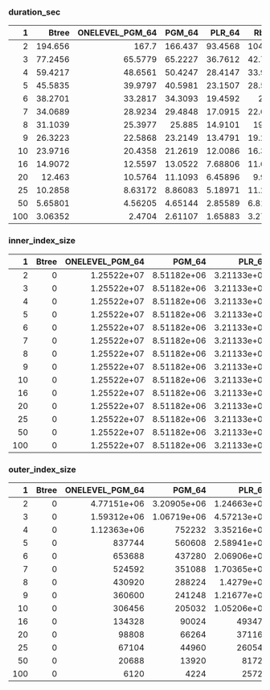 ### duration_sec

|   1 |     Btree |   ONELEVEL_PGM_64 |    PGM_64 |   PLR_64 |    RbTree |   hash_join |   sort_join |
|----:|----------:|------------------:|----------:|---------:|----------:|------------:|------------:|
|   2 | 194.656   |         167.7     | 166.437   | 93.4568  | 104.283   |     95.8356 |     24.7723 |
|   3 |  77.2456  |          65.5779  |  65.2227  | 36.7612  |  42.7614  |     90.0111 |     21.664  |
|   4 |  59.4217  |          48.6561  |  50.4247  | 28.4147  |  33.9799  |     97.3307 |     20.5185 |
|   5 |  45.5835  |          39.9797  |  40.5981  | 23.1507  |  28.5345  |     86.6794 |     20.6931 |
|   6 |  38.2701  |          33.2817  |  34.3093  | 19.4592  |  24.31    |     83.4062 |     20.6234 |
|   7 |  34.0689  |          28.9234  |  29.4848  | 17.0915  |  22.6914  |     77.9092 |     19.9135 |
|   8 |  31.1039  |          25.3977  |  25.885   | 14.9101  |  19.867   |     72.2494 |     22.4114 |
|   9 |  26.3223  |          22.5868  |  23.2149  | 13.4791  |  19.2456  |     91.5871 |     20.3583 |
|  10 |  23.9716  |          20.4358  |  21.2619  | 12.0086  |  16.3428  |     87.1574 |     20.1612 |
|  16 |  14.9072  |          12.5597  |  13.0522  |  7.68806 |  11.6641  |     87.6499 |     20.0437 |
|  20 |  12.463   |          10.5764  |  11.1093  |  6.45896 |   9.9201  |     86.8375 |     19.8807 |
|  25 |  10.2858  |           8.63172 |   8.86083 |  5.18971 |  11.2053  |     69.6226 |     19.4883 |
|  50 |   5.65801 |           4.56205 |   4.65144 |  2.85589 |   6.81135 |     61.8118 |     19.252  |
| 100 |   3.06352 |           2.4704  |   2.61107 |  1.65883 |   3.27566 |     67.7294 |     19.5653 |

### inner_index_size

|   1 |   Btree |   ONELEVEL_PGM_64 |      PGM_64 |      PLR_64 |   RbTree |   hash_join |   sort_join |
|----:|--------:|------------------:|------------:|------------:|---------:|------------:|------------:|
|   2 |       0 |       1.25522e+07 | 8.51182e+06 | 3.21133e+07 |  6.4e+09 |         nan |         nan |
|   3 |       0 |       1.25522e+07 | 8.51182e+06 | 3.21133e+07 |  6.4e+09 |         nan |         nan |
|   4 |       0 |       1.25522e+07 | 8.51182e+06 | 3.21133e+07 |  6.4e+09 |         nan |         nan |
|   5 |       0 |       1.25522e+07 | 8.51182e+06 | 3.21133e+07 |  6.4e+09 |         nan |         nan |
|   6 |       0 |       1.25522e+07 | 8.51182e+06 | 3.21133e+07 |  6.4e+09 |         nan |         nan |
|   7 |       0 |       1.25522e+07 | 8.51182e+06 | 3.21133e+07 |  6.4e+09 |         nan |         nan |
|   8 |       0 |       1.25522e+07 | 8.51182e+06 | 3.21133e+07 |  6.4e+09 |         nan |         nan |
|   9 |       0 |       1.25522e+07 | 8.51182e+06 | 3.21133e+07 |  6.4e+09 |         nan |         nan |
|  10 |       0 |       1.25522e+07 | 8.51182e+06 | 3.21133e+07 |  6.4e+09 |         nan |         nan |
|  16 |       0 |       1.25522e+07 | 8.51182e+06 | 3.21133e+07 |  6.4e+09 |         nan |         nan |
|  20 |       0 |       1.25522e+07 | 8.51182e+06 | 3.21133e+07 |  6.4e+09 |         nan |         nan |
|  25 |       0 |       1.25522e+07 | 8.51182e+06 | 3.21133e+07 |  6.4e+09 |         nan |         nan |
|  50 |       0 |       1.25522e+07 | 8.51182e+06 | 3.21133e+07 |  6.4e+09 |         nan |         nan |
| 100 |       0 |       1.25522e+07 | 8.51182e+06 | 3.21133e+07 |  6.4e+09 |         nan |         nan |

### outer_index_size

|   1 |   Btree |   ONELEVEL_PGM_64 |           PGM_64 |           PLR_64 |      RbTree |   hash_join |   sort_join |
|----:|--------:|------------------:|-----------------:|-----------------:|------------:|------------:|------------:|
|   2 |       0 |       4.77151e+06 |      3.20905e+06 |      1.24663e+07 | 2.51818e+09 | 6.29545e+08 |         nan |
|   3 |       0 |       1.59312e+06 |      1.06719e+06 |      4.57213e+06 | 9.82515e+08 | 2.45629e+08 |         nan |
|   4 |       0 |       1.12363e+06 | 752232           |      3.35216e+06 | 7.5199e+08  | 1.87997e+08 |         nan |
|   5 |       0 |  837744           | 560608           |      2.58941e+06 | 6.09019e+08 | 1.52255e+08 |         nan |
|   6 |       0 |  653688           | 437280           |      2.06906e+06 | 5.1174e+08  | 1.27935e+08 |         nan |
|   7 |       0 |  524592           | 351088           |      1.70365e+06 | 4.41201e+08 | 1.103e+08   |         nan |
|   8 |       0 |  430920           | 288224           |      1.4279e+06  | 3.8777e+08  | 9.69424e+07 |         nan |
|   9 |       0 |  360600           | 241248           |      1.21677e+06 | 3.45854e+08 | 8.64634e+07 |         nan |
|  10 |       0 |  306456           | 205032           |      1.05206e+06 | 3.12102e+08 | 7.80255e+07 |         nan |
|  16 |       0 |  134328           |  90024           | 493472           | 1.89148e+08 | 4.72869e+07 |         nan |
|  20 |       0 |   98808           |  66264           | 371168           | 1.58003e+08 | 3.95009e+07 |         nan |
|  25 |       0 |   67104           |  44960           | 260544           | 1.2674e+08  | 3.1685e+07  |         nan |
|  50 |       0 |   20688           |  13920           |  81728           | 6.36806e+07 | 1.59202e+07 |         nan |
| 100 |       0 |    6120           |   4224           |  25728           | 3.19208e+07 | 7.9802e+06  |         nan |

